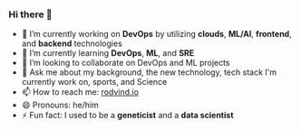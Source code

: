 ### Hi there 👋

- 🔭 I’m currently working on **DevOps** by utilizing **clouds**, **ML/AI**, **frontend**, and **backend** technologies
- 🌱 I’m currently learning **DevOps**, **ML**, and **SRE**
- 👯 I’m looking to collaborate on DevOps and ML projects
- 💬 Ask me about my background, the new technology, tech stack I'm currently work on, sports, and Science
- 📫 How to reach me: [rodvind.io](https://rodvind.io)
- 😄 Pronouns: he/him
- ⚡ Fun fact: I used to be a **geneticist** and a **data scientist**
